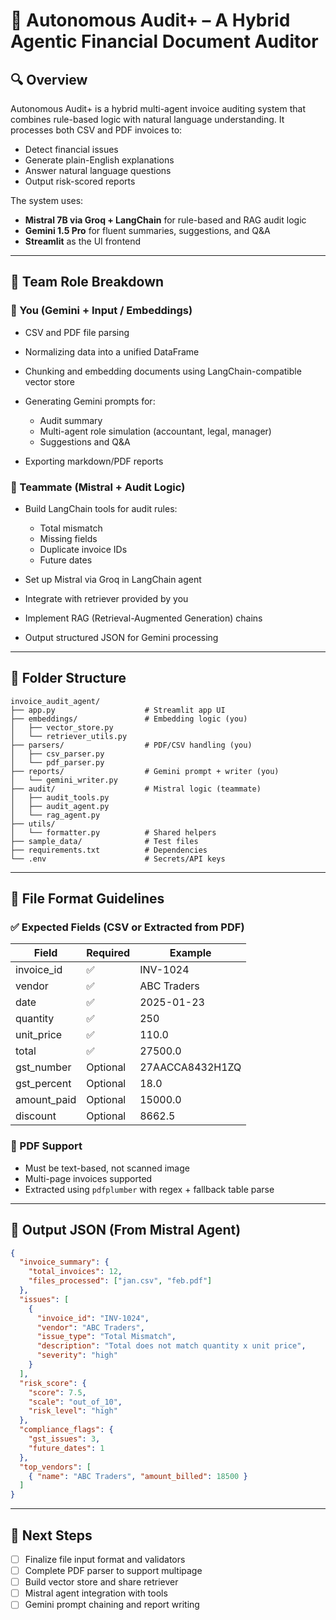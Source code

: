 # 🧾 Autonomous Audit+ – A Hybrid Agentic Financial Document Auditor

## 🔍 Overview

Autonomous Audit+ is a hybrid multi-agent invoice auditing system that combines rule-based logic with natural language understanding. It processes both CSV and PDF invoices to:

* Detect financial issues
* Generate plain-English explanations
* Answer natural language questions
* Output risk-scored reports

The system uses:

* **Mistral 7B via Groq + LangChain** for rule-based and RAG audit logic
* **Gemini 1.5 Pro** for fluent summaries, suggestions, and Q\&A
* **Streamlit** as the UI frontend

---

## 👥 Team Role Breakdown

### 👤 You (Gemini + Input / Embeddings)

* CSV and PDF file parsing
* Normalizing data into a unified DataFrame
* Chunking and embedding documents using LangChain-compatible vector store
* Generating Gemini prompts for:

  * Audit summary
  * Multi-agent role simulation (accountant, legal, manager)
  * Suggestions and Q\&A
* Exporting markdown/PDF reports

### 👤 Teammate (Mistral + Audit Logic)

* Build LangChain tools for audit rules:

  * Total mismatch
  * Missing fields
  * Duplicate invoice IDs
  * Future dates
* Set up Mistral via Groq in LangChain agent
* Integrate with retriever provided by you
* Implement RAG (Retrieval-Augmented Generation) chains
* Output structured JSON for Gemini processing

---

## 📁 Folder Structure

``` text
invoice_audit_agent/
├── app.py                    # Streamlit app UI
├── embeddings/               # Embedding logic (you)
│   ├── vector_store.py
│   └── retriever_utils.py
├── parsers/                  # PDF/CSV handling (you)
│   ├── csv_parser.py
│   └── pdf_parser.py
├── reports/                  # Gemini prompt + writer (you)
│   └── gemini_writer.py
├── audit/                    # Mistral logic (teammate)
│   ├── audit_tools.py
│   ├── audit_agent.py
│   └── rag_agent.py
├── utils/
│   └── formatter.py          # Shared helpers
├── sample_data/              # Test files
├── requirements.txt          # Dependencies
└── .env                      # Secrets/API keys
```

---

## 📄 File Format Guidelines

### ✅ Expected Fields (CSV or Extracted from PDF)

| Field        | Required | Example         |
| ------------ | -------- | --------------- |
| invoice\_id  | ✅        | INV-1024        |
| vendor       | ✅        | ABC Traders     |
| date         | ✅        | 2025-01-23      |
| quantity     | ✅        | 250             |
| unit\_price  | ✅        | 110.0           |
| total        | ✅        | 27500.0         |
| gst\_number  | Optional | 27AACCA8432H1ZQ |
| gst\_percent | Optional | 18.0            |
| amount\_paid | Optional | 15000.0         |
| discount     | Optional | 8662.5          |

### 📄 PDF Support

* Must be text-based, not scanned image
* Multi-page invoices supported
* Extracted using `pdfplumber` with regex + fallback table parse

---

## 🧾 Output JSON (From Mistral Agent)

```json
{
  "invoice_summary": {
    "total_invoices": 12,
    "files_processed": ["jan.csv", "feb.pdf"]
  },
  "issues": [
    {
      "invoice_id": "INV-1024",
      "vendor": "ABC Traders",
      "issue_type": "Total Mismatch",
      "description": "Total does not match quantity x unit price",
      "severity": "high"
    }
  ],
  "risk_score": {
    "score": 7.5,
    "scale": "out_of_10",
    "risk_level": "high"
  },
  "compliance_flags": {
    "gst_issues": 3,
    "future_dates": 1
  },
  "top_vendors": [
    { "name": "ABC Traders", "amount_billed": 18500 }
  ]
}
```

---

<!-- ## 🗓️ Development Timeline

| Day | Task                                   |
| --- | -------------------------------------- |
| 1   | UI + file upload                       |
| 2   | File parsing + cleaning                |
| 3   | Audit rule logic (mistral)             |
| 4   | LangChain agent setup                  |
| 5   | Gemini summary generation              |
| 6   | Role-based agent views                 |
| 7   | Duplicate detection (cross-invoice)    |
| 8   | Risk scoring + charting                |
| 9   | Q\&A interface                         |
| 10  | Polish, test, and export final reports |

--- -->

## 🚀 Next Steps

* [ ] Finalize file input format and validators
* [ ] Complete PDF parser to support multipage
* [ ] Build vector store and share retriever
* [ ] Mistral agent integration with tools
* [ ] Gemini prompt chaining and report writing

<!-- --- -->

